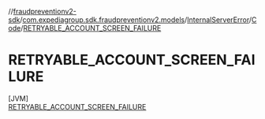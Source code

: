 //[fraudpreventionv2-sdk](../../../../../index.md)/[com.expediagroup.sdk.fraudpreventionv2.models](../../../index.md)/[InternalServerError](../../index.md)/[Code](../index.md)/[RETRYABLE_ACCOUNT_SCREEN_FAILURE](index.md)

# RETRYABLE_ACCOUNT_SCREEN_FAILURE

[JVM]\
[RETRYABLE_ACCOUNT_SCREEN_FAILURE](index.md)

